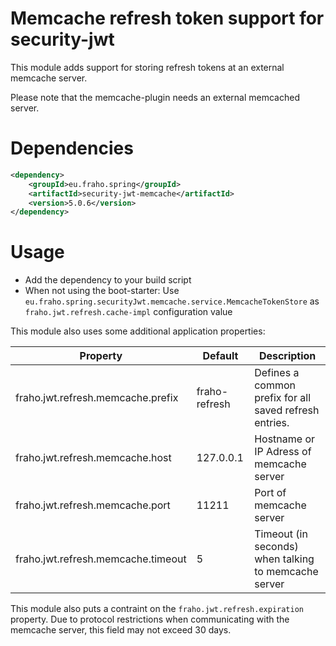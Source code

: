 # Memcache refresh token support for security-jwt

This module adds support for storing refresh tokens at an external memcache server.

Please note that the memcache-plugin needs an external memcached server.

# Dependencies
```xml
<dependency>
    <groupId>eu.fraho.spring</groupId>
    <artifactId>security-jwt-memcache</artifactId>
    <version>5.0.6</version>
</dependency>
```

# Usage
* Add the dependency to your build script
* When not using the boot-starter: Use ```eu.fraho.spring.securityJwt.memcache.service.MemcacheTokenStore``` as ```fraho.jwt.refresh.cache-impl``` configuration value

This module also uses some additional application properties:

| Property                           | Default       | Description                                            |
|------------------------------------|---------------|--------------------------------------------------------|
| fraho.jwt.refresh.memcache.prefix  | fraho-refresh | Defines a common prefix for all saved refresh entries. |
| fraho.jwt.refresh.memcache.host    | 127.0.0.1     | Hostname or IP Adress of memcache server               |
| fraho.jwt.refresh.memcache.port    | 11211         | Port of memcache server                                |
| fraho.jwt.refresh.memcache.timeout | 5             | Timeout (in seconds) when talking to memcache server   |

This module also puts a contraint on the ```fraho.jwt.refresh.expiration``` property.
Due to protocol restrictions when communicating with the memcache server,
this field may not exceed 30 days.
